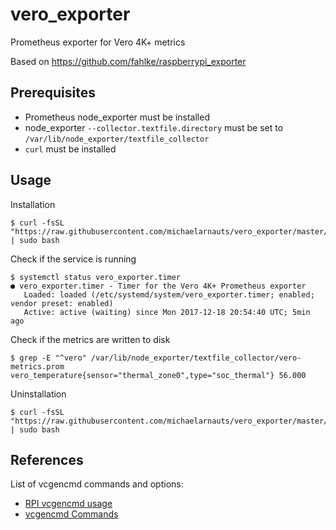 # vero_exporter
Prometheus exporter for Vero 4K+ metrics

Based on https://github.com/fahlke/raspberrypi_exporter

## Prerequisites

- Prometheus node_exporter must be installed
- node_exporter ```--collector.textfile.directory``` must be set to ```/var/lib/node_exporter/textfile_collector```
- ```curl``` must be installed

## Usage

Installation

    $ curl -fsSL "https://raw.githubusercontent.com/michaelarnauts/vero_exporter/master/installer.sh" | sudo bash

Check if the service is running

    $ systemctl status vero_exporter.timer
    ● vero_exporter.timer - Timer for the Vero 4K+ Prometheus exporter
       Loaded: loaded (/etc/systemd/system/vero_exporter.timer; enabled; vendor preset: enabled)
       Active: active (waiting) since Mon 2017-12-18 20:54:40 UTC; 5min ago

Check if the metrics are written to disk

    $ grep -E "^vero" /var/lib/node_exporter/textfile_collector/vero-metrics.prom
    vero_temperature{sensor="thermal_zone0",type="soc_thermal"} 56.000

Uninstallation

    $ curl -fsSL "https://raw.githubusercontent.com/michaelarnauts/vero_exporter/master/uninstaller.sh" | sudo bash

## References

List of vcgencmd commands and options:

- [RPI vcgencmd usage](https://www.elinux.org/RPI_vcgencmd_usage)
- [vcgencmd Commands](https://github.com/nezticle/RaspberryPi-BuildRoot/wiki/VideoCore-Tools#vcgencmd-commands)
